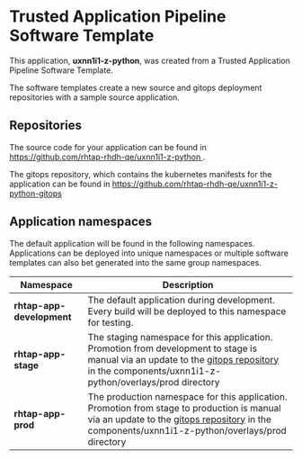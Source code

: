 # Trusted Application Pipeline Software Template

This application, **uxnn1i1-z-python**, was created from a Trusted Application Pipeline Software Template.

The software templates create a new source and gitops deployment repositories with a sample source application. 

## Repositories

The source code for your application can be found in [https://github.com/rhtap-rhdh-qe/uxnn1i1-z-python ](https://github.com/rhtap-rhdh-qe/uxnn1i1-z-python ).
 
The gitops repository, which contains the kubernetes manifests for the application can be found in 
[https://github.com/rhtap-rhdh-qe/uxnn1i1-z-python-gitops ](https://github.com/rhtap-rhdh-qe/uxnn1i1-z-python-gitops ) 

## Application namespaces 

The default application will be found in the following namespaces. Applications can be deployed into unique namespaces or multiple software templates can also bet generated into the same group namespaces.  

|  Namespace   |  Description   |  
| -------- | -------- |   
| **rhtap-app-development** | The default application during development. Every build will be deployed to this namespace for testing. | 
| **rhtap-app-stage** | The staging namespace for this application. Promotion from development to stage is manual via an update to the [gitops repository](https://github.com/rhtap-rhdh-qe/uxnn1i1-z-python-gitops ) in the components/uxnn1i1-z-python/overlays/prod directory |  
| **rhtap-app-prod** | The production namespace for this application. Promotion from stage to production is manual via an update to the [gitops repository](https://github.com/rhtap-rhdh-qe/uxnn1i1-z-python-gitops ) in the components/uxnn1i1-z-python/overlays/prod directory | 